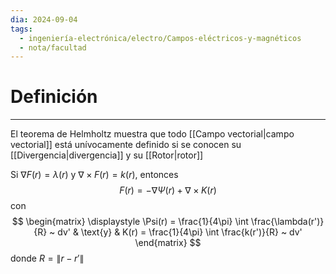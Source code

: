 ```yaml
---
dia: 2024-09-04
tags:
  - ingeniería-electrónica/electro/Campos-eléctricos-y-magnéticos
  - nota/facultad
---
```

# Definición
---
El teorema de Helmholtz muestra que todo [[Campo vectorial|campo vectorial]] está unívocamente definido si se conocen su [[Divergencia|divergencia]] y su [[Rotor|rotor]]

Si $\nabla F(r) = \lambda(r)$ y $\nabla \times F(r) = k(r)$, entonces $$ F(r) = - \nabla \Psi(r) + \nabla \times K(r) $$ con $$ \begin{matrix} 
    \displaystyle \Psi(r) = \frac{1}{4\pi} \int \frac{\lambda(r')}{R} ~ dv' & \text{y} & K(r) = \frac{1}{4\pi} \int \frac{k(r')}{R} ~ dv'
\end{matrix} $$ donde $R = \lVert r - r' \rVert$